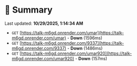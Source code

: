 # 📖 Summary
Last updated: **10/29/2025, 1:14:34 AM**

- `GET` [https://talk-m6gd.onrender.com/umar](https://talk-m6gd.onrender.com/umar) - **Down** (1596ms)
- `GET` [https://talk-m6gd.onrender.com/9337](https://talk-m6gd.onrender.com/9337) - **Down** (1486ms)
- `GET` [https://talk-m6gd.onrender.com/umar920](https://talk-m6gd.onrender.com/umar920) - **Down** (157ms)
